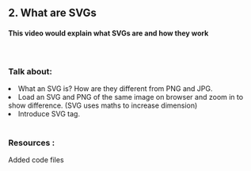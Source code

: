 ## 2. What are SVGs

#### This video would explain what SVGs are and how they work

<br>

### Talk about:

<li>
What an SVG is? How are they different from PNG and JPG.
</li>

<li>
Load an SVG and PNG of the same image on browser and zoom in to show difference. (SVG uses maths to increase dimension)
</li>

<li>
Introduce SVG tag.
</li>


<br>

### Resources : 

Added code files

